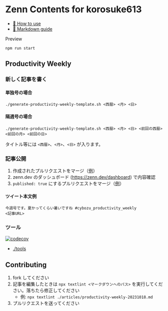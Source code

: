 # Zenn Contents for korosuke613

* [📘 How to use](https://zenn.dev/zenn/articles/zenn-cli-guide)
* [📘 Markdown guide](https://zenn.dev/zenn/articles/markdown-guide)

Preview
```
npm run start
```

## Productivity Weekly
### 新しく記事を書く

#### 単独号の場合
```
./generate-productivity-weekly-template.sh <西暦> <月> <日>
```

#### 隔週号の場合
```
./generate-productivity-weekly-template.sh <西暦> <月> <日> <前回の西暦> <前回の月> <前回の日>
```

タイトル等には `<西暦>`、`<月>`、`<日>` が入ります。

### 記事公開
1. 作成されたプルリクエストをマージ（[例](https://github.com/korosuke613/zenn-articles/pull/199)）
2. zenn.dev のダッシュボード (https://zenn.dev/dashboard) で内容確認
3. `published: true` にするプルリクエストをマージ（[例](https://github.com/korosuke613/zenn-articles/pull/200)）

#### ツイート本文例   
```
今週号です。夏かってくらい暑いですね #cybozu_productivity_weekly
<記事URL>
```

### ツール
[![codecov](https://codecov.io/gh/korosuke613/zenn-articles/branch/main/graph/badge.svg?token=K61PD2KM9C)](https://codecov.io/gh/korosuke613/zenn-articles)

- [./tools](./tools)

## Contributing

1. fork してください
2. 記事を編集したときは `npx textlint <マークダウンへのパス>` を実行してください。落ちたら修正してください
   - 例: `npx textlint ./articles/productivity-weekly-20231018.md`
3. プルリクエストを送ってください
